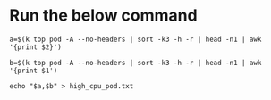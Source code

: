 # Run the below command

```
a=$(k top pod -A --no-headers | sort -k3 -h -r | head -n1 | awk '{print $2}')

```

```
b=$(k top pod -A --no-headers | sort -k3 -h -r | head -n1 | awk '{print $1')
```


```
echo "$a,$b" > high_cpu_pod.txt
